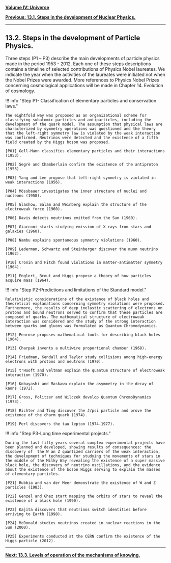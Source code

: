 
[**Volume IV: Universe**](./volume-IV.md)

[**Previous: 13.1. Steps in the development of Nuclear Physics.**](./vol-IV-chap-13-sect-1.md) 

***

## 13.2. Steps in the development of Particle Physics.

Three steps (P1 – P3) describe the main developments of particle physics made in the period 1953 - 2012. Each one of these steps descriptions contains a timeline of selected contributions of Physics Nobel laureates. We indicate the year when the activities of the laureates were initiated not when the Nobel Prizes were awarded. More references to Physics Nobel Prizes concerning cosmological applications will be made in Chapter 14. Evolution of cosmology.

!!! info "Step P1- Classification of elementary particles and conservation laws." 

	The eightfold way was proposed as an organizational scheme for classifying subatomic particles and antiparticles, including the development of the quark model. The assumption that physical laws are characterized by symmetry operations was questioned and the theory that the left-right symmetry law is violated by the weak interaction was confirmed. Neutrinos were detected and the existence of a fifth field created by the Higgs boson was proposed.

	[P01] Gell-Mann classifies elementary particles and their interactions (1953).

	[P02] Segrè and Chamberlain confirm the existence of the antiproton (1955).

	[P03] Yang and Lee propose that left-right symmetry is violated in weak interactions (1956).

	[P04] Mössbauer investigates the inner structure of nuclei and nucleons (1958).

	[P05] Glashow, Salam and Weinberg explain the structure of the electroweak force (1960). 

	[P06] Davis detects neutrinos emitted from the Sun (1960).
	
	[P07] Giacconi starts studying emission of X-rays from stars and galaxies (1960).

	[P08] Nambu explains spontaneous symmetry violations (1960).

	[P09] Lederman, Schwartz and Steinberger discover the muon neutrino (1962).

	[P10] Cronin and Fitch found violations in matter-antimatter symmetry (1964).

	[P11] Englert, Brout and Higgs propose a theory of how particles acquire mass (1964).

!!! info "Step P2-Predictions and limitations of the Standard model." 
 
	Relativistic considerations of the existence of black holes and theoretical explanations concerning symmetry violations were proposed. Furthermore, the results of deep inelastic scattering of electrons on protons and bound neutrons served to confirm that these particles are composed of quarks. The mathematical structure of electroweak interaction was considered and the study of the strong interaction between quarks and gluons was formulated as Quantum Chromodynamics. 

	[P12] Penrose proposes mathematical tools for describing black holes (1964).
	
	[P13] Charpak invents a multiwire proportional chamber (1968).

	[P14] Friedman, Kendall and Taylor study collisions among high-energy electrons with protons and neutrons (1970).

	[P15] t'Hooft and Veltman explain the quantum structure of electroweak interaction (1970).

	[P16] Kobayashi and Maskawa explain the asymmetry in the decay of kaons (1972).

	[P17] Gross, Politzer and Wilczek develop Quantum ChromoDynamics (1973).
	
	[P18] Richter and Ting discover the J/psi particle and prove the existence of the charm quark (1974).

	[P19] Perl discovers the tau lepton (1974-1977).

!!! info "Step P3-Long time experimental projects."

	During the last fifty years several complex experimental projects have been planned and developed, showing results of consequences: the discovery of  the W an Z quantized carriers of the weak interaction, the development of techniques for studying the movements of stars in the middle of the Milky Way revealing the existence of a super massive black hole, the discovery of neutrino oscillations, and the evidence about the existence of the boson Higgs serving to explain the masses of elementary particles.
 
	[P21] Rubbia and van der Meer demonstrate the existence of W and Z particles (1983).

	[P22] Genzel and Ghez start mapping the orbits of stars to reveal the existence of a black hole (1990).

	[P23] Kajita discovers that neutrinos switch identities before arriving to Earth (1998).

	[P24] McDonald studies neutrinos created in nuclear reactions in the Sun (2000).

	[P25] Experiments conducted at the CERN confirm the existence of the Higgs particle (2012).

***

[**Next: 13.3. Levels of operation of the mechanisms of knowing.**](./vol-IV-chap-13-sect-3.md)
